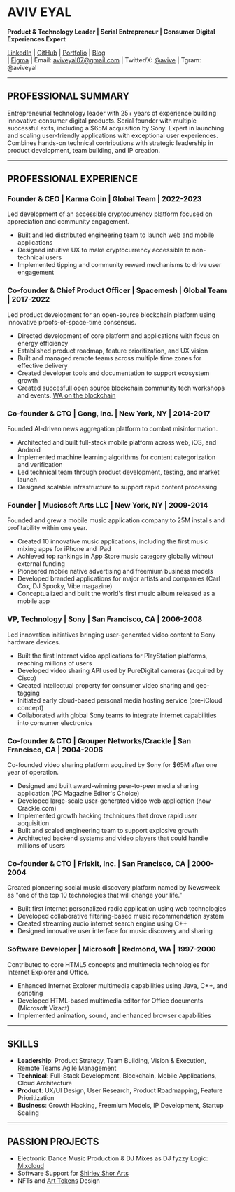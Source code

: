 # AVIV EYAL
**Product & Technology Leader | Serial Entrepreneur | Consumer Digital Experiences Expert**

[LinkedIn](https://www.linkedin.com/in/avive) | [GitHub](https://github.com/avive) | [Portfolio](https://www.behance.net/aviveyal07926b) | [Blog](https://medium.com/@avive)  
 | [Figma](https://www.figma.com/@avive) | Email: aviveyal07@gmail.com | Twitter/X: [@avive](https://x.com/avive) | Tgram: @aviveyal

---
## PROFESSIONAL SUMMARY
Entrepreneurial technology leader with 25+ years of experience building innovative consumer digital products. Serial founder with multiple successful exits, including a $65M acquisition by Sony. Expert in launching and scaling user-friendly applications with exceptional user experiences. Combines hands-on technical contributions with strategic leadership in product development, team building, and IP creation.

---

## PROFESSIONAL EXPERIENCE

### **Founder & CEO | Karma Coin** | Global Team | 2022-2023
Led development of an accessible cryptocurrency platform focused on appreciation and community engagement.
- Built and led distributed engineering team to launch web and mobile applications
- Designed intuitive UX to make cryptocurrency accessible to non-technical users
- Implemented tipping and community reward mechanisms to drive user engagement

### **Co-founder & Chief Product Officer | Spacemesh** | Global Team | 2017-2022
Led product development for an open-source blockchain platform using innovative proofs-of-space-time consensus.
- Directed development of core platform and applications with focus on energy efficiency
- Established product roadmap, feature prioritization, and UX vision
- Built and managed remote teams across multiple time zones for effective delivery
- Created developer tools and documentation to support ecosystem growth
- Created succesfull open source blockchain community tech workshops and events. [WA on the blockchain](https://avive.github.io/wasm_on_the_blockchain/)

### **Co-founder & CTO | Gong, Inc.** | New York, NY | 2014-2017
Founded AI-driven news aggregation platform to combat misinformation.
- Architected and built full-stack mobile platform across web, iOS, and Android
- Implemented machine learning algorithms for content categorization and verification
- Led technical team through product development, testing, and market launch
- Designed scalable infrastructure to support rapid content processing

### **Founder | Musicsoft Arts LLC** | New York, NY | 2009-2014
Founded and grew a mobile music application company to 25M installs and profitability within one year.
- Created 10 innovative music applications, including the first music mixing apps for iPhone and iPad
- Achieved top rankings in App Store music category globally without external funding
- Pioneered mobile native advertising and freemium business models
- Developed branded applications for major artists and companies (Carl Cox, DJ Spooky, Vibe magazine)
- Conceptualized and built the world's first music album released as a mobile app

### **VP, Technology | Sony** | San Francisco, CA | 2006-2008
Led innovation initiatives bringing user-generated video content to Sony hardware devices.
- Built the first Internet video applications for PlayStation platforms, reaching millions of users
- Developed video sharing API used by PureDigital cameras (acquired by Cisco)
- Created intellectual property for consumer video sharing and geo-tagging
- Initiated early cloud-based personal media hosting service (pre-iCloud concept)
- Collaborated with global Sony teams to integrate internet capabilities into consumer electronics

### **Co-founder & CTO | Grouper Networks/Crackle** | San Francisco, CA | 2004-2006
Co-founded video sharing platform acquired by Sony for $65M after one year of operation.
- Designed and built award-winning peer-to-peer media sharing application (PC Magazine Editor's Choice)
- Developed large-scale user-generated video web application (now Crackle.com)
- Implemented growth hacking techniques that drove rapid user acquisition
- Built and scaled engineering team to support explosive growth
- Architected backend systems and video players that could handle millions of users

### **Co-founder & CTO | Friskit, Inc.** | San Francisco, CA | 2000-2004
Created pioneering social music discovery platform named by Newsweek as "one of the top 10 technologies that will change your life."
- Built first internet personalized radio application using web technologies
- Developed collaborative filtering-based music recommendation system
- Created streaming audio internet search engine using C++
- Designed innovative user interface for music discovery and sharing

### **Software Developer | Microsoft** | Redmond, WA | 1997-2000
Contributed to core HTML5 concepts and multimedia technologies for Internet Explorer and Office.
- Enhanced Internet Explorer multimedia capabilities using Java, C++, and scripting
- Developed HTML-based multimedia editor for Office documents (Microsoft Vizact)
- Implemented animation, sound, and enhanced browser capabilities

---

## SKILLS
- **Leadership**: Product Strategy, Team Building, Vision & Execution, Remote Teams Agile Management
- **Technical**: Full-Stack Development, Blockchain, Mobile Applications, Cloud Architecture
- **Product**: UX/UI Design, User Research, Product Roadmapping, Feature Prioritization
- **Business**: Growth Hacking, Freemium Models, IP Development, Startup Scaling

---

## PASSION PROJECTS
- Electronic Dance Music Production & DJ Mixes as DJ fyzzy Logic: [Mixcloud](https://www.mixcloud.com/dj_fuzzy_logic/)
- Software Support for [Shirley Shor Arts](https://www.shirleyshorart.com/)
- NFTs and [Art Tokens]([https://shirleyshor.studio/](https://www.tommyandyou.com/teamhuman/)) Design
